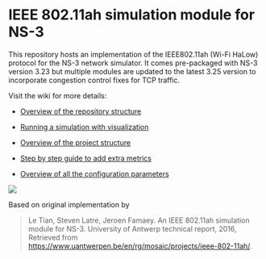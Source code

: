 # IEEE 802.11ah simulation module for NS-3

This repository hosts an implementation of the IEEE802.11ah (Wi-Fi HaLow) protocol for the NS-3 network simulator. It comes pre-packaged with NS-3 version 3.23 but multiple modules are updated to the latest 3.25 version to incorporate congestion control fixes for TCP traffic.


Visit the wiki for more details:

* [Overview of the repository structure](../../wiki/Repository-structure)

* [Running a simulation with visualization](../../wiki/Running-a-simulation)

* [Overview of the project structure](../../wiki/Overall-project-structure)

* [Step by step guide to add extra metrics](../../wiki/Adding-extra-statistics) 

* [Overview of all the configuration parameters](../../wiki/Configuration-parameters)

![](http://i.imgur.com/bbrpIRO.png)

Based on original implementation by
> Le Tian, Steven Latre, Jeroen Famaey. An IEEE 802.11ah simulation module for NS-3. University of Antwerp technical report, 2016, 
> Retrieved from https://www.uantwerpen.be/en/rg/mosaic/projects/ieee-802-11ah/.
